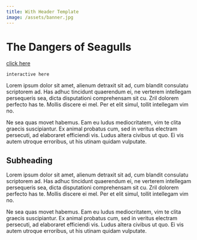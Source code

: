 ```yaml
---
title: With Header Template
image: /assets/banner.jpg
---
```

# The Dangers of Seagulls

[click here](www.google.com)

```
interactive here
```

Lorem ipsum dolor sit amet, alienum detraxit sit ad, cum blandit consulatu scriptorem ad. Has adhuc tincidunt quaerendum ei, ne verterem intellegam persequeris sea, dicta disputationi comprehensam sit cu. Zril dolorem perfecto has te. Mollis discere ei mel. Per et elit simul, tollit intellegam vim no.

Ne sea quas movet habemus. Eam eu ludus mediocritatem, vim te clita graecis suscipiantur. Ex animal probatus cum, sed in veritus electram persecuti, ad elaboraret efficiendi vis. Ludus altera civibus ut quo. Ei vis autem utroque erroribus, ut his utinam quidam vulputate.

## Subheading

Lorem ipsum dolor sit amet, alienum detraxit sit ad, cum blandit consulatu scriptorem ad. Has adhuc tincidunt quaerendum ei, ne verterem intellegam persequeris sea, dicta disputationi comprehensam sit cu. Zril dolorem perfecto has te. Mollis discere ei mel. Per et elit simul, tollit intellegam vim no.

Ne sea quas movet habemus. Eam eu ludus mediocritatem, vim te clita graecis suscipiantur. Ex animal probatus cum, sed in veritus electram persecuti, ad elaboraret efficiendi vis. Ludus altera civibus ut quo. Ei vis autem utroque erroribus, ut his utinam quidam vulputate.
